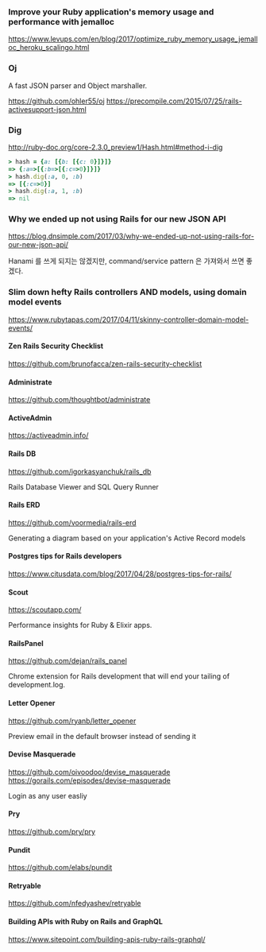### Improve your Ruby application's memory usage and performance with jemalloc

https://www.levups.com/en/blog/2017/optimize_ruby_memory_usage_jemalloc_heroku_scalingo.html


### Oj

A fast JSON parser and Object marshaller.

https://github.com/ohler55/oj
https://precompile.com/2015/07/25/rails-activesupport-json.html


### Dig

http://ruby-doc.org/core-2.3.0_preview1/Hash.html#method-i-dig

```ruby
> hash = {a: [{b: [{c: 0}]}]}
=> {:a=>[{:b=>[{:c=>0}]}]}
> hash.dig(:a, 0, :b)
=> [{:c=>0}]
> hash.dig(:a, 1, :b)
=> nil
```


### Why we ended up not using Rails for our new JSON API

https://blog.dnsimple.com/2017/03/why-we-ended-up-not-using-rails-for-our-new-json-api/

Hanami 를 쓰게 되지는 않겠지만, command/service pattern 은 가져와서 쓰면 좋겠다.


### Slim down hefty Rails controllers AND models, using domain model events

https://www.rubytapas.com/2017/04/11/skinny-controller-domain-model-events/


#### Zen Rails Security Checklist

https://github.com/brunofacca/zen-rails-security-checklist


#### Administrate

https://github.com/thoughtbot/administrate

#### ActiveAdmin

https://activeadmin.info/


#### Rails DB

https://github.com/igorkasyanchuk/rails_db

Rails Database Viewer and SQL Query Runner


#### Rails ERD

https://github.com/voormedia/rails-erd

Generating a diagram based on your application's Active Record models


#### Postgres tips for Rails developers

https://www.citusdata.com/blog/2017/04/28/postgres-tips-for-rails/


#### Scout

https://scoutapp.com/

Performance insights for Ruby & Elixir apps.


#### RailsPanel

https://github.com/dejan/rails_panel

Chrome extension for Rails development that will end your tailing of development.log.


#### Letter Opener

https://github.com/ryanb/letter_opener

Preview email in the default browser instead of sending it


#### Devise Masquerade

https://github.com/oivoodoo/devise_masquerade  
https://gorails.com/episodes/devise-masquerade

Login as any user easliy


#### Pry

https://github.com/pry/pry


#### Pundit

https://github.com/elabs/pundit


#### Retryable

https://github.com/nfedyashev/retryable


#### Building APIs with Ruby on Rails and GraphQL

https://www.sitepoint.com/building-apis-ruby-rails-graphql/

